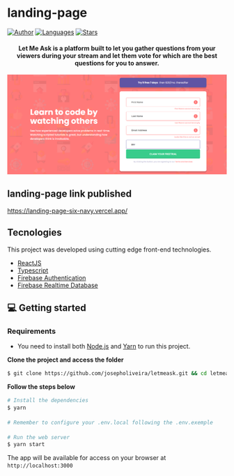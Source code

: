 # landing-page

[![Author](https://img.shields.io/badge/author-BrunoFerreira-835AFD?style=flat-square)](https://github.com/BrunoFerreiraCba)
[![Languages](https://img.shields.io/github/languages/count/BrunoFerreiraCba/letmeask?color=%23835AFD&style=flat-square)](#)
[![Stars](https://img.shields.io/github/stars/BrunoFerreiraCba/letmeask?color=835AFD&style=flat-square)](https://github.com/josepholiveira/letmeask/stargazers)

<h4 align="center">
  Let Me Ask is a platform built to let you gather questions from your viewers during your stream and let them vote for which are the best questions for you to answer.
</h4>

<img src=".github/preview.PNG" alt="Let Me Ask previe" width="750"/>

## landing-page link published
https://landing-page-six-navy.vercel.app/

## Tecnologies

This project was developed using cutting edge front-end technologies.

- [ReactJS](https://reactjs.org/)
- [Typescript](https://www.typescriptlang.org/)
- [Firebase Authentication](https://firebase.google.com/products/auth)
- [Firebase Realtime Database](https://firebase.google.com/products/realtime-database)

## 💻 Getting started

### Requirements

- You need to install both [Node.js](https://nodejs.org/en/download/) and [Yarn](https://yarnpkg.com/) to run this project.

**Clone the project and access the folder**

```bash
$ git clone https://github.com/josepholiveira/letmeask.git && cd letmeask
```

**Follow the steps below**

```bash
# Install the dependencies
$ yarn

# Remember to configure your .env.local following the .env.exemple

# Run the web server
$ yarn start
```

The app will be available for access on your browser at `http://localhost:3000`

